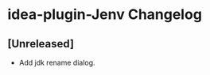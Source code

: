 <!-- Keep a Changelog guide -> https://keepachangelog.com -->

# idea-plugin-Jenv Changelog

## [Unreleased]
- Add jdk rename dialog.